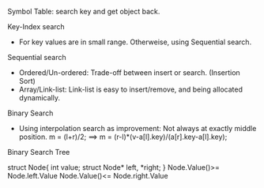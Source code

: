Symbol Table:
search key and get object back.

Key-Index search
- For key values are in small range. Otherweise, using Sequential search.

Sequential search
- Ordered/Un-ordered: Trade-off between insert or search. (Insertion Sort)
- Array/Link-list: Link-list is easy to insert/remove, and being allocated dynamically.

Binary Search
- Using interpolation search as improvement: Not always at exactly middle position.
m = (l+r)/2;
==>
m = (r-l)*(v-a[l].key)/(a[r].key-a[l].key);

Binary Search Tree

struct Node{
  int value;
  struct Node* left, *right;
}
Node.Value()>= Node.left.Value
Node.Value()<= Node.right.Value
